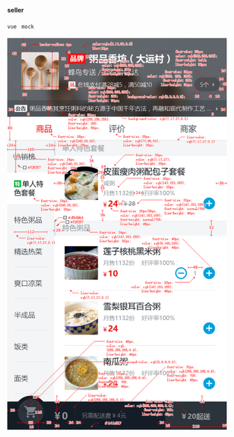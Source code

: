 
  
**seller**
####

`vue ` `mock`  
####
![pic1](https://github.com/shellyxiao48/seller/blob/master/PSD/%E5%A4%96%E5%8D%9601_%E5%95%86%E5%93%81%E9%A1%B5_spec.png )
